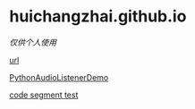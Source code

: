 # huichangzhai.github.io
*仅供个人使用*

[url](doc/url)

[PythonAudioListenerDemo](doc/PythonAudioListenerDemo)

[code segment test](doc/code_segment_test)
